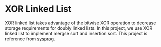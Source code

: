 # XOR Linked List

XOR linked list takes advantage of the bitwise XOR operation to decrease storage requirements for doubly linked lists.
In this project, we use XOR linked list to implement mergse sort and insertion sort.
This project is reference from [sysprog](https://hackmd.io/@sysprog/linux2020-quiz3).
